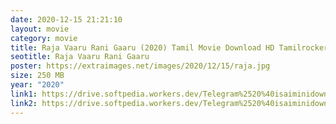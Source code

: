 ```yaml
---
date: 2020-12-15 21:21:10
layout: movie
category: movie
title: Raja Vaaru Rani Gaaru (2020) Tamil Movie Download HD Tamilrockers
seotitle: Raja Vaaru Rani Gaaru
poster: https://extraimages.net/images/2020/12/15/raja.jpg
size: 250 MB
year: "2020"
link1: https://drive.softpedia.workers.dev/Telegram%2520%40isaiminidownload%2520-%2520Raja%2520Vaaru%2520Rani%2520Gaaru%2520(2020)%2520Tamil%2520HDRip%2520250MB%2520x264%2520AAC%2520ESub.mkv?rootId=0AJtZkTkXLBuYUk9PVA
link2: https://drive.softpedia.workers.dev/Telegram%2520%40isaiminidownload%2520-%2520Raja%2520Vaaru%2520Rani%2520Gaaru%2520(2020)%2520Tamil%2520HDRip%2520250MB%2520x264%2520AAC%2520ESub.mkv?rootId=0AJtZkTkXLBuYUk9PVA
---
```

